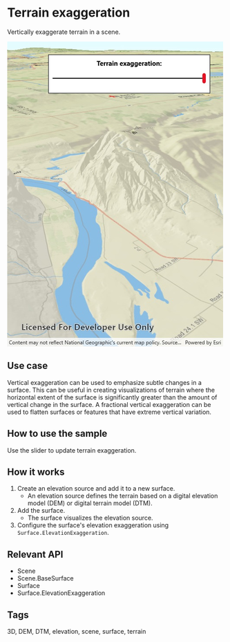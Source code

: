 # Terrain exaggeration

Vertically exaggerate terrain in a scene.

![Image of terrain exaggeration](TerrainExaggeration.jpg)

## Use case

Vertical exaggeration can be used to emphasize subtle changes in a surface. This can be useful in creating visualizations of terrain where the horizontal extent of the surface is significantly greater than the amount of vertical change in the surface. A fractional vertical exaggeration can be used to flatten surfaces or features that have extreme vertical variation.

## How to use the sample

Use the slider to update terrain exaggeration.

## How it works

1. Create an elevation source and add it to a new surface.
    * An elevation source defines the terrain based on a digital elevation model (DEM) or digital terrain model (DTM).
2. Add the surface.
    * The surface visualizes the elevation source.
3. Configure the surface's elevation exaggeration using `Surface.ElevationExaggeration`.

## Relevant API

* Scene
* Scene.BaseSurface
* Surface
* Surface.ElevationExaggeration

## Tags

3D, DEM, DTM, elevation, scene, surface, terrain